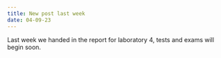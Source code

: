 ```yaml
---
title: New post last week
date: 04-09-23
---
```


Last week we handed in the report for laboratory 4, tests and exams will begin soon.
